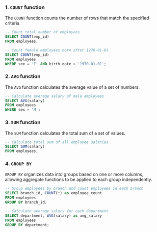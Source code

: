 ### 1. `COUNT` function
The `COUNT` function counts the number of rows that match the specified criteria.
```sql
-- Count total number of employees
SELECT COUNT(emp_id) 
FROM employees; 
```

```sql
-- Count female employees born after 1970-01-01
SELECT COUNT(emp_id)
FROM employees
WHERE sex = 'F' AND birth_date > '1970-01-01'; 
```
### 2. `AVG` function
The `AVG` function calculates the average value of a set of numbers.
```sql
-- Calculate average salary of male employees
SELECT AVG(salary)
FROM employees
WHERE sex = 'M';
```
### 3. `SUM` function
The `SUM` function calculates the total sum of a set of values.
```sql
-- Calculate total sum of all employee salaries
SELECT SUM(salary)
FROM employees;
```
### 4. `GROUP BY`
`GROUP BY` organizes data into groups based on one or more columns, allowing aggregate functions to be applied to each group independently.
```sql
-- Group employees by branch and count employees in each branch 
SELECT branch_id, COUNT(*) as employee_count 
FROM employees 
GROUP BY branch_id;
```

```sql
-- Calculate average salary for each department
SELECT department, AVG(salary) as avg_salary
FROM employees
GROUP BY department;
```